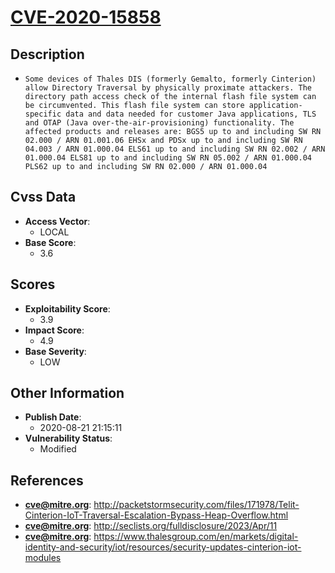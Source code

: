 
# [CVE-2020-15858](https://cve.mitre.org/cgi-bin/cvename.cgi?name=CVE-2020-15858)

## Description

- `Some devices of Thales DIS (formerly Gemalto, formerly Cinterion) allow Directory Traversal by physically proximate attackers. The directory path access check of the internal flash file system can be circumvented. This flash file system can store application-specific data and data needed for customer Java applications, TLS and OTAP (Java over-the-air-provisioning) functionality. The affected products and releases are: BGS5 up to and including SW RN 02.000 / ARN 01.001.06 EHSx and PDSx up to and including SW RN 04.003 / ARN 01.000.04 ELS61 up to and including SW RN 02.002 / ARN 01.000.04 ELS81 up to and including SW RN 05.002 / ARN 01.000.04 PLS62 up to and including SW RN 02.000 / ARN 01.000.04`

## Cvss Data

- **Access Vector**:
  - LOCAL
- **Base Score**:
  - 3.6

## Scores

- **Exploitability Score**:
  - 3.9
- **Impact Score**:
  - 4.9
- **Base Severity**:
  - LOW

## Other Information

- **Publish Date**:
  - 2020-08-21 21:15:11
- **Vulnerability Status**:
  - Modified

## References

- **cve@mitre.org**: http://packetstormsecurity.com/files/171978/Telit-Cinterion-IoT-Traversal-Escalation-Bypass-Heap-Overflow.html
- **cve@mitre.org**: http://seclists.org/fulldisclosure/2023/Apr/11
- **cve@mitre.org**: https://www.thalesgroup.com/en/markets/digital-identity-and-security/iot/resources/security-updates-cinterion-iot-modules
